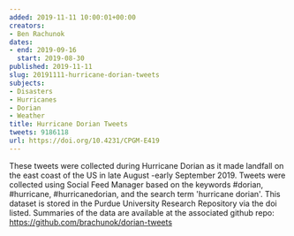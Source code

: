 ```yaml
---
added: 2019-11-11 10:00:01+00:00
creators:
- Ben Rachunok
dates:
- end: 2019-09-16
  start: 2019-08-30
published: 2019-11-11
slug: 20191111-hurricane-dorian-tweets
subjects:
- Disasters
- Hurricanes
- Dorian
- Weather
title: Hurricane Dorian Tweets
tweets: 9186118
url: https://doi.org/10.4231/CPGM-E419
---
```


These tweets were collected during Hurricane Dorian as it made landfall on the east coast of the US in late August -early September 2019. Tweets were collected using Social Feed Manager based on the keywords #dorian, #hurricane, #hurricanedorian, and the search term 'hurricane dorian'. This dataset is stored in the Purdue University Research Repository via the doi listed. Summaries of the data are available at  the associated github repo: https://github.com/brachunok/dorian-tweets
